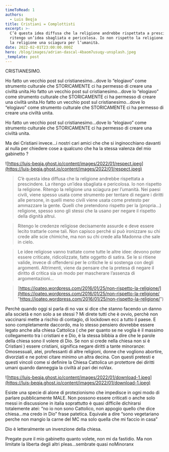 ```yaml
---
timeToRead: 1
authors:
  - Luis Beqja
title: Cristiani = Complottisti
excerpt: >-
  C’è questa idea diffusa che la religione andrebbe rispettata a prescindere. La
  ritengo un’idea sbagliata e pericolosa. Io non rispetto la religione. Ritengo
  la religione una sciagura per l’umanità. 
date: 2022-02-01T23:00:00.000Z
hero: /blog/images/adrian-dascal-4baom7usuqy-unsplash.jpeg
_template: post
---
```


CRISTIANESIMO.

Ho fatto un vecchio post sul cristianesimo...dove lo “elogiavo” come strumento culturale che STORICAMENTE ci ha permesso di creare una civiltà unita.Ho fatto un vecchio post sul cristianesimo...dove lo “elogiavo” come strumento culturale che STORICAMENTE ci ha permesso di creare una civiltà unita.Ho fatto un vecchio post sul cristianesimo...dove lo “elogiavo” come strumento culturale che STORICAMENTE ci ha permesso di creare una civiltà unita.

Ho fatto un vecchio post sul cristianesimo...dove lo “elogiavo” come strumento culturale che STORICAMENTE ci ha permesso di creare una civiltà unita.

Ma dei Cristiani invece...i nostri cari amici che che si inginocchiano davanti al nulla per chiedere cose a qualcuno che ha la stessa valenza del mio gabinetto ?

![https://luis-beqja.ghost.io/content/images/2022/01/respect.jpeg](https://luis-beqja.ghost.io/content/images/2022/01/respect.jpeg)

> C’è questa idea diffusa che la religione andrebbe rispettata a prescindere. La ritengo un’idea sbagliata e pericolosa. Io non rispetto la religione. Ritengo la religione una sciagura per l’umanità. Nei paesi civili, viene spesso usata come strumento per tentare di negare i diritti alle persone, in quelli meno civili viene usata come pretesto per ammazzare la gente. Quelli che pretendono rispetto per la (propria…) religione, spesso sono gli stessi che la usano per negare il rispetto della dignità altrui.

> Ritengo le credenze religiose decisamente assurde e deve essere lecito trattarle come tali. Non capisco perché si può ironizzare su chi crede alle scie chimiche, ma non su chi crede alla Madonna che sale in cielo.

> Le idee religiose vanno trattate come tutte le altre idee: devono poter essere criticate, ridicolizzate, fatte oggetto di satira. Se le si ritiene valide, invece di offendersi per le critiche le si sostenga con degli argomenti. Altrimenti, viene da pensare che la pretesa di negare il diritto di critica sia un modo per mascherare l’assenza di argomentazioni…

> [https://ioateo.wordpress.com/2016/01/25/non-rispetto-la-religione/](https://ioateo.wordpress.com/2016/01/25/non-rispetto-la-religione/ "https://ioateo.wordpress.com/2016/01/25/non-rispetto-la-religione/")

Perchè quando oggi si parla di no vax si dice che stanno facendo un danno alla società e non solo a se stessi ? Mi direte tutti che è ovvio, perchè non vaccinarsi mette a rischio di contagio, di lockdown ecc a tutto il paese. E sono completamente daccordo, ma lo stesso pensiero dovrebbe essere legato anche alla chiesa Cattolica ( che per quanto se ne voglia è il massimo collegamento tra i cristiani e e Dio, è la stessa bibbia a dire che le parole della chiesa sono il volere di Dio. Se non si crede nella chiesa non si è Cristiani ) essere cristiani, significa negare diritti a tante minoranze: Omosessuali, atei, professanti di altre religioni, donne che vogliono abortire, divorziati e ne potrei citare minimo un altra decina. Con questi pretesti e questi vincoli come si definire la Chiesa Cattolica un protettore dei diritti umani quando danneggia la civiltà al pari dei noVax.

![https://luis-beqja.ghost.io/content/images/2022/01/download-1.jpeg](https://luis-beqja.ghost.io/content/images/2022/01/download-1.jpeg)

Esiste una specie di alone di protezionismo che impedisce in ogni modo di parlare pubblicamente MALE. Non possono essere criticati o anche solo messi in discussione in italia soprattutto è quasi difficile dichirarsi totalemente atei: “no io non sono Cattolico, non appogio quello che dice chiesa...ma credo in Dio” frase patetica. Equivale a dire “sono vegetariano perche non mangio la carne del MC ma solo quella che mi faccio in casa”

Dio è letteralmente un invenzione della chiesa.

Pregate pure il mio gabinetto quanto volete, non mi da fastidio. Ma non limitate la liberta degli altri pleas...sembrate quasi noMinoranx
